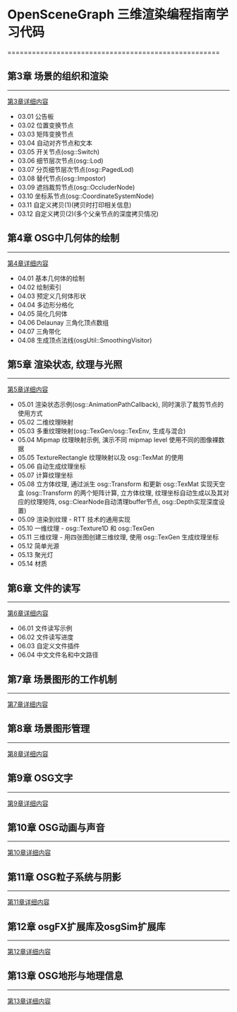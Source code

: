 # OpenSceneGraph 三维渲染编程指南学习代码
====================================================

## 第3章 场景的组织和渲染
----------------------------------------------------
[第3章详细内容](/OSGCh03/README.md)
* 03.01 公告板
* 03.02 位置变换节点
* 03.03 矩阵变换节点
* 03.04 自动对齐节点和文本
* 03.05 开关节点(osg::Switch)
* 03.06 细节层次节点(osg::Lod)
* 03.07 分页细节层次节点(osg::PagedLod)
* 03.08 替代节点(osg::Impostor)
* 03.09 遮挡裁剪节点(osg::OccluderNode)
* 03.10 坐标系节点(osg::CoordinateSystemNode)
* 03.11 自定义拷贝(1)(拷贝时打印相关信息)
* 03.12 自定义拷贝(2)(多个父亲节点的深度拷贝情况)

## 第4章 OSG中几何体的绘制
----------------------------------------------------
[第4章详细内容](/OSGCh04/README.md)
* 04.01 基本几何体的绘制
* 04.02 绘制索引
* 04.03 预定义几何体形状
* 04.04 多边形分格化
* 04.05 简化几何体
* 04.06 Delaunay 三角化顶点数组
* 04.07 三角带化
* 04.08 生成顶点法线(osgUtil::SmoothingVisitor)

## 第5章 渲染状态, 纹理与光照
----------------------------------------------------
[第5章详细内容](/OSGCh05/README.md)
* 05.01 渲染状态示例(osg::AnimationPathCallback), 同时演示了裁剪节点的使用方式
* 05.02 二维纹理映射
* 05.03 多重纹理映射(osg::TexGen/osg::TexEnv, 生成与混合)
* 05.04 Mipmap 纹理映射示例, 演示不同 mipmap level 使用不同的图像裸数据
* 05.05 TextureRectangle 纹理映射以及 osg::TexMat 的使用
* 05.06 自动生成纹理坐标
* 05.07 计算纹理坐标
* 05.08 立方体纹理, 通过派生 osg::Transform 和更新 osg::TexMat 实现天空盒
(osg::Transform 的两个矩阵计算, 立方体纹理, 纹理坐标自动生成以及其对应的纹理矩阵, osg::ClearNode自动清理buffer节点, osg::Depth实现深度设置)
* 05.09 渲染到纹理 - RTT 技术的通用实现
* 05.10 一维纹理 - osg::Texture1D 和 osg::TexGen
* 05.11 三维纹理 - 用四张图创建三维纹理, 使用 osg::TexGen 生成纹理坐标
* 05.12 简单光源
* 05.13 聚光灯
* 05.14 材质

## 第6章 文件的读写
----------------------------------------------------
[第6章详细内容](/OSGCh06/README.md)
* 06.01 文件读写示例
* 06.02 文件读写进度
* 06.03 自定义文件插件
* 06.04 中文文件名和中文路径

## 第7章 场景图形的工作机制
----------------------------------------------------
[第7章详细内容](/OSGCh07/README.md)

## 第8章 场景图形管理
----------------------------------------------------
[第8章详细内容](/OSGCh08/README.md)

## 第9章 OSG文字
----------------------------------------------------
[第9章详细内容](/OSGCh09/README.md)

## 第10章 OSG动画与声音
----------------------------------------------------
[第10章详细内容](/OSGCh10/README.md)

## 第11章 OSG粒子系统与阴影
----------------------------------------------------
[第11章详细内容](/OSGCh11/README.md)

## 第12章 osgFX扩展库及osgSim扩展库
----------------------------------------------------
[第12章详细内容](/OSGCh12/README.md)

## 第13章 OSG地形与地理信息
----------------------------------------------------
[第13章详细内容](/OSGCh13/README.md)
